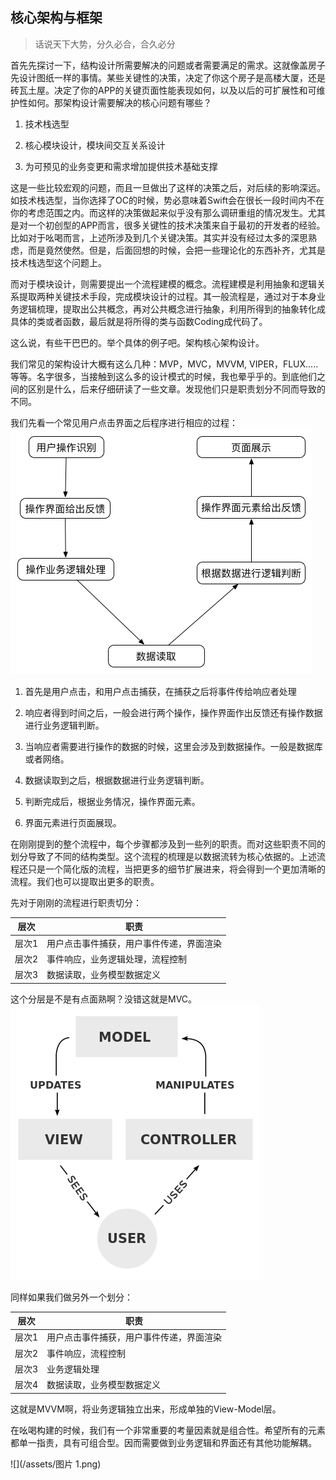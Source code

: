 ## 核心架构与框架

> 话说天下大势，分久必合，合久必分

首先先探讨一下，结构设计所需要解决的问题或者需要满足的需求。这就像盖房子先设计图纸一样的事情。某些关键性的决策，决定了你这个房子是高楼大厦，还是砖瓦土屋。决定了你的APP的关键页面性能表现如何，以及以后的可扩展性和可维护性如何。那架构设计需要解决的核心问题有哪些？

1. 技术栈选型

2. 核心模块设计，模块间交互关系设计

3. 为可预见的业务变更和需求增加提供技术基础支撑


这是一些比较宏观的问题，而且一旦做出了这样的决策之后，对后续的影响深远。如技术栈选型，当你选择了OC的时候，势必意味着Swift会在很长一段时间内不在你的考虑范围之内。而这样的决策做起来似乎没有那么调研重组的情况发生。尤其是对一个初创型的APP而言，很多关键性的技术决策来自于最初的开发者的经验。比如对于吆喝而言，上述所涉及到几个关键决策。其实并没有经过太多的深思熟虑，而是竟然使然。但是，后面回想的时候，会把一些理论化的东西补齐，尤其是技术栈选型这个问题上。

而对于模块设计，则需要提出一个流程建模的概念。流程建模是利用抽象和逻辑关系提取两种关键技术手段，完成模块设计的过程。其一般流程是，通过对于本身业务逻辑梳理，提取出公共概念，再对公共概念进行抽象，利用所得到的抽象转化成具体的类或者函数，最后就是将所得的类与函数Coding成代码了。

这么说，有些干巴巴的。举个具体的例子吧。架构核心架构设计。

我们常见的架构设计大概有这么几种：MVP，MVC，MVVM, VIPER，FLUX.....等等。名字很多，当接触到这么多的设计模式的时候，我也晕乎乎的。到底他们之间的区别是什么，后来仔细研读了一些文章。发现他们只是职责划分不同而导致的不同。

我们先看一个常见用户点击界面之后程序进行相应的过程：![](/assets/主要流程模型.png)

1. 首先是用户点击，和用户点击捕获，在捕获之后将事件传给响应者处理

2. 响应者得到时间之后，一般会进行两个操作，操作界面作出反馈还有操作数据进行业务逻辑判断。

3. 当响应者需要进行操作的数据的时候，这里会涉及到数据操作。一般是数据库或者网络。

4. 数据读取到之后，根据数据进行业务逻辑判断。

5. 判断完成后，根据业务情况，操作界面元素。

6. 界面元素进行页面展现。


在刚刚提到的整个流程中，每个步骤都涉及到一些列的职责。而对这些职责不同的划分导致了不同的结构类型。这个流程的梳理是以数据流转为核心依据的。上述流程还只是一个简化版的流程，当把更多的细节扩展进来，将会得到一个更加清晰的流程。我们也可以提取出更多的职责。

先对于刚刚的流程进行职责切分：

| 层次 | 职责 |
| --- | --- |
| 层次1 | 用户点击事件捕获，用户事件传递，界面渲染 |
| 层次2 | 事件响应，业务逻辑处理，流程控制 |
| 层次3 | 数据读取，业务模型数据定义 |

这个分层是不是有点面熟啊？没错这就是MVC。![](/assets/400px-MVC-Process.svg.png)

同样如果我们做另外一个划分：

| 层次 | 职责 |
| --- | --- |
| 层次1 | 用户点击事件捕获，用户事件传递，界面渲染 |
| 层次2 | 事件响应，流程控制 |
| 层次3 |  业务逻辑处理 |
| 层次4 | 数据读取，业务模型数据定义 |

这就是MVVM啊，将业务逻辑独立出来，形成单独的View-Model层。

在吆喝构建的时候，我们有一个非常重要的考量因素就是组合性。希望所有的元素都单一指责，具有可组合型。因而需要做到业务逻辑和界面还有其他功能解耦。


![](/assets/图片 1.png)

